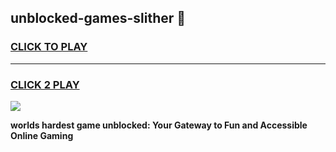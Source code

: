
## unblocked-games-slither 👋
<h3>
<a href="https://premium.freeplayer.one?title=unblocked-games-slither&ref=14F">CLICK TO PLAY</a></h3>
<hr>

<h3>
<a href="https://premium.freeplayer.one?title=unblocked-games-slither&ref=14F">CLICK 2 PLAY</a>
  
</h3>

<a href="https://premium.freeplayer.one?title=unblocked-games-slither&ref=12F/"><img src="https://clearcache.store/games.png"></a>


**worlds hardest game unblocked: Your Gateway to Fun and Accessible Online Gaming**
